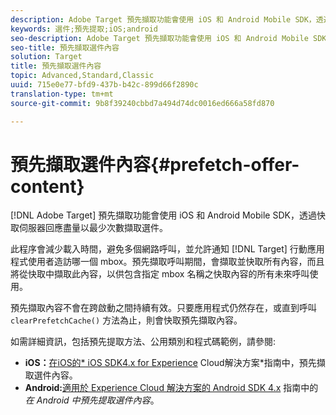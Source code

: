 ```yaml
---
description: Adobe Target 預先擷取功能會使用 iOS 和 Android Mobile SDK，透過快取伺服器回應盡量以最少次數擷取選件。
keywords: 選件;預先提取;iOS;android
seo-description: Adobe Target 預先擷取功能會使用 iOS 和 Android Mobile SDK，透過快取伺服器回應盡量以最少次數擷取選件。
seo-title: 預先擷取選件內容
solution: Target
title: 預先擷取選件內容
topic: Advanced,Standard,Classic
uuid: 715e0e77-bfd9-437b-b42c-899d66f2890c
translation-type: tm+mt
source-git-commit: 9b8f39240cbbd7a494d74dc0016ed666a58fd870

---
```



# 預先擷取選件內容{#prefetch-offer-content}

[!DNL Adobe Target] 預先擷取功能會使用 iOS 和 Android Mobile SDK，透過快取伺服器回應盡量以最少次數擷取選件。

此程序會減少載入時間，避免多個網路呼叫，並允許通知 [!DNL Target] 行動應用程式使用者造訪哪一個 mbox。預先擷取呼叫期間，會擷取並快取所有內容，而且將從快取中擷取此內容，以供包含指定 mbox 名稱之快取內容的所有未來呼叫使用。

預先擷取內容不會在跨啟動之間持續有效。只要應用程式仍然存在，或直到呼叫 `clearPrefetchCache()` 方法為止，則會快取預先擷取內容。

如需詳細資訊，包括預先提取方法、公用類別和程式碼範例，請參閱:

* **iOS：**[在iOS的* iOS SDK4.x for Experience](https://marketing.adobe.com/resources/help/en_US/mobile/ios/c_mob_target-prefetch_ios.html) Cloud解決方案*指南中，預先擷取選件內容。
* **Android:**[適用於 Experience Cloud 解決方案的 Android SDK 4.x](https://marketing.adobe.com/resources/help/en_US/mobile/android/c_mob_target-prefetch_android.html) 指南中的*在 Android 中預先提取選件內容*。